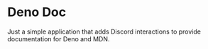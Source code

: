 # Deno Doc

Just a simple application that adds Discord interactions to provide documentation for Deno and MDN.
